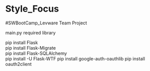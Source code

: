 # Style_Focus
#SWBootCamp_Levware Team Project

main.py required library <br>

pip install Flask <br>
pip install Flask-Migrate <br>
pip install Flask-SQLAlchemy <br>
pip install -U Flask-WTF
pip install google-auth-oauthlib
pip install oauth2client
